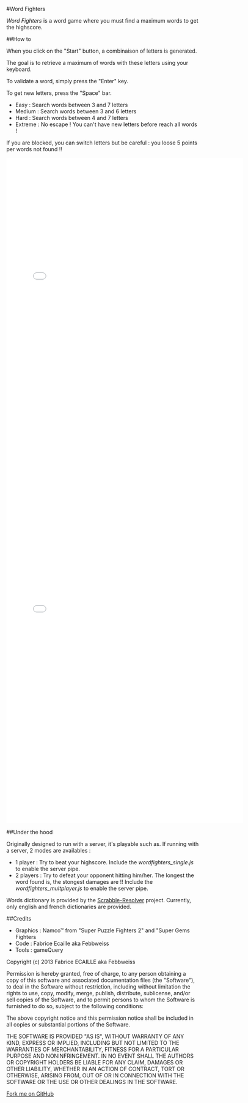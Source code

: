 #Word Fighters

*Word Fighters* is a word game where you must find a maximum words to get the highscore.

##How to

When you click on the "Start" button, a combinaison of letters is generated.

The goal is to retrieve a maximum of words with these letters using your keyboard.

To validate a word, simply press the "Enter" key.

To get new letters, press the "Space" bar.
+ Easy : Search words between 3 and 7 letters
+ Medium : Search words between 3 and 6 letters
+ Hard : Search words between 4 and 7 letters
+ Extreme : No escape ! You can\'t have new letters before reach all words !
        
If you are blocked, you can switch letters but be careful : you loose 5 points per words not found !!

<object data="/demo/wordfighters/index.html" width="620" height="870">
    <embed src="/demo/wordfighters/index.html" width="620" height="870"> </embed>
    <iframe scrolling="no" frameborder="0" src="/demo/wordfighters/index.html" style="width: 620px; height: 870px; overflow:hidden;">
</iframe>
</object>

##Under the hood

Originally designed to run with a server, it's playable such as.
If running with a server, 2 modes are availables :
* 1 player : Try to beat your highscore. Include the *wordfighters_single.js* to enable the server pipe.
* 2 players : Try to defeat your opponent hitting him/her. The longest the word found is, the stongest damages are !! Include the *wordfighters_multplayer.js* to enable the server pipe.

Words dictionary is provided by the [Scrabble-Resolver](https://github.com/Febbweiss/scrabble-resolver) project.
Currently, only english and french dictionaries are provided.

##Credits

+ Graphics : Namco&trade; from "Super Puzzle Fighters 2" and "Super Gems Fighters
+ Code : Fabrice Ecaille aka Febbweiss
+ Tools : gameQuery


Copyright (c) 2013 Fabrice ECAILLE aka Febbweiss

Permission is hereby granted, free of charge, to any person obtaining a copy of this software and associated documentation files (the "Software"), to deal in the Software without restriction, including without limitation the rights to use, copy, modify, merge, publish, distribute, sublicense, and/or sell copies of the Software, and to permit persons to whom the Software is furnished to do so, subject to the following conditions:

The above copyright notice and this permission notice shall be included in all copies or substantial portions of the Software.

THE SOFTWARE IS PROVIDED "AS IS", WITHOUT WARRANTY OF ANY KIND, EXPRESS OR IMPLIED, INCLUDING BUT NOT LIMITED TO THE WARRANTIES OF MERCHANTABILITY, FITNESS FOR A PARTICULAR PURPOSE AND NONINFRINGEMENT. IN NO EVENT SHALL THE AUTHORS OR COPYRIGHT HOLDERS BE LIABLE FOR ANY CLAIM, DAMAGES OR OTHER LIABILITY, WHETHER IN AN ACTION OF CONTRACT, TORT OR OTHERWISE, ARISING FROM, OUT OF OR IN CONNECTION WITH THE SOFTWARE OR THE USE OR OTHER DEALINGS IN THE SOFTWARE.


<link rel="stylesheet" href="https://cdnjs.cloudflare.com/ajax/libs/github-fork-ribbon-css/0.2.0/gh-fork-ribbon.min.css" />
<!--[if lt IE 9]>
  <link rel="stylesheet" href="https://cdnjs.cloudflare.com/ajax/libs/github-fork-ribbon-css/0.2.0/gh-fork-ribbon.ie.min.css" />
<![endif]-->
 <a class="github-fork-ribbon" href="https://github.com/Febbweiss/wordfighters" target="_blank" title="Fork me on GitHub">Fork me on GitHub</a>